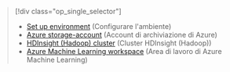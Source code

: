> [!div class="op_single_selector"]
> * [Set up environment](../articles/machine-learning/team-data-science-process/environment-setup.md) (Configurare l'ambiente)
> * [Azure storage-account](../articles/storage/common/storage-create-storage-account.md) (Account di archiviazione di Azure)
> * [HDInsight (Hadoop) cluster](../articles/machine-learning/team-data-science-process/customize-hadoop-cluster.md) (Cluster HDInsight (Hadoop))
> * [Azure Machine Learning workspace](../articles/machine-learning/studio/create-workspace.md) (Area di lavoro di Azure Machine Learning)
> 
> 

